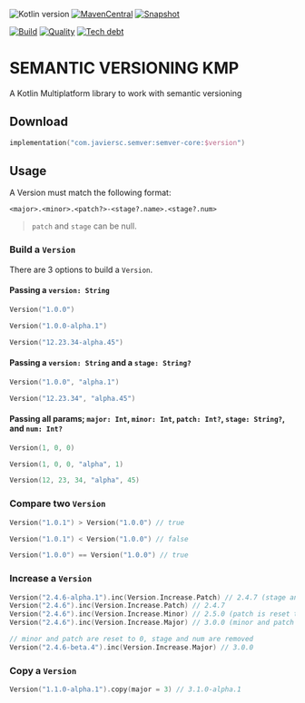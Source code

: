 ![Kotlin version](https://img.shields.io/badge/kotlin-1.5.31-blueviolet?logo=kotlin&logoColor=white)
[![MavenCentral](https://img.shields.io/maven-central/v/com.javiersc.semantic-versioning/semantic-versioning-core?label=MavenCentral)](https://repo1.maven.org/maven2/com/javiersc/semantic-versioning/semantic-versioning-core/)
[![Snapshot](https://img.shields.io/nexus/s/com.javiersc.semantic-versioning/semantic-versioning-core?server=https%3A%2F%2Foss.sonatype.org%2F&label=Snapshot)](https://oss.sonatype.org/content/repositories/snapshots/com/javiersc/semantic-versioning/semantic-versioning-core/)

[![Build](https://img.shields.io/github/workflow/status/JavierSegoviaCordoba/semantic-versioning-kmp/build?label=Build&logo=GitHub)](https://github.com/JavierSegoviaCordoba/semantic-versioning-kmp/tree/main)
[![Quality](https://img.shields.io/sonar/quality_gate/JavierSegoviaCordoba_semantic-versioning-kmp?label=Quality&logo=SonarCloud&logoColor=white&server=https%3A%2F%2Fsonarcloud.io)](https://sonarcloud.io/dashboard?id=JavierSegoviaCordoba_semantic-versioning-kmp)
[![Tech debt](https://img.shields.io/sonar/tech_debt/JavierSegoviaCordoba_semantic-versioning-kmp?label=Tech%20debt&logo=SonarCloud&logoColor=white&server=https%3A%2F%2Fsonarcloud.io)](https://sonarcloud.io/dashboard?id=JavierSegoviaCordoba_semantic-versioning-kmp)

# SEMANTIC VERSIONING KMP

A Kotlin Multiplatform library to work with semantic versioning

## Download

```kotlin
implementation("com.javiersc.semver:semver-core:$version")
```

## Usage

A Version must match the following format:

```
<major>.<minor>.<patch?>-<stage?.name>.<stage?.num>
```

> `patch` and `stage` can be null.

### Build a `Version`

There are 3 options to build a `Version`.

#### Passing a `version: String`

```kotlin
Version("1.0.0")

Version("1.0.0-alpha.1")

Version("12.23.34-alpha.45")
``` 

#### Passing a `version: String` and a `stage: String?`

```kotlin
Version("1.0.0", "alpha.1")

Version("12.23.34", "alpha.45")
``` 

#### Passing all params; `major: Int`, `minor: Int`, `patch: Int?`, `stage: String?`, and `num: Int?`

```kotlin
Version(1, 0, 0)

Version(1, 0, 0, "alpha", 1)

Version(12, 23, 34, "alpha", 45)
```

### Compare two `Version`

```kotlin
Version("1.0.1") > Version("1.0.0") // true 

Version("1.0.1") < Version("1.0.0") // false

Version("1.0.0") == Version("1.0.0") // true
```

### Increase a `Version`

```kotlin
Version("2.4.6-alpha.1").inc(Version.Increase.Patch) // 2.4.7 (stage and num are removed)
Version("2.4.6").inc(Version.Increase.Patch) // 2.4.7
Version("2.4.6").inc(Version.Increase.Minor) // 2.5.0 (patch is reset to 0)
Version("2.4.6").inc(Version.Increase.Major) // 3.0.0 (minor and patch are reset to 0)

// minor and patch are reset to 0, stage and num are removed
Version("2.4.6-beta.4").inc(Version.Increase.Major) // 3.0.0
```

### Copy a `Version`

```kotlin
Version("1.1.0-alpha.1").copy(major = 3) // 3.1.0-alpha.1
```
